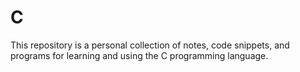 # C

This repository is a personal collection of notes, code snippets, and programs for learning and using the C programming language.
